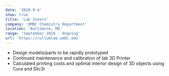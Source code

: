 ```yaml
---
date: '2018-9-4'
show: true
title: 'Lab Intern'
company: 'UMBC Chemistry Department'
location: 'Baltimore, MD'
range: 'September 2018 - Ongoing'
url: 'https://cullumlab.umbc.edu'
---
```


- Design models/parts to be rapidly prototyped
- Continued maintenance and calibration of lab 3D Printer
- Calculated printing costs and optimal interior design of 3D objects using Cura and Slic3r
